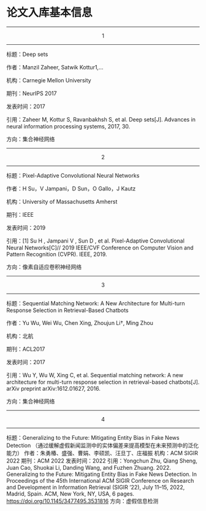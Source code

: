 # 论文入库基本信息

---
<center>1</center>

---

标题：Deep sets

作者：Manzil Zaheer, Satwik Kottur1,...

机构：Carnegie Mellon University

期刊：NeurIPS 2017

发表时间：2017

引用：Zaheer M, Kottur S, Ravanbakhsh S, et al. Deep sets[J]. Advances in neural information processing systems, 2017, 30.

方向：集合神经网络


---
<center>2</center>

---

标题：Pixel-Adaptive Convolutional Neural Networks

作者：H Su，V Jampani，D Sun，O Gallo，J Kautz

机构：University of Massachusetts Amherst

期刊：IEEE

发表时间：2019

引用：[1] Su H ,  Jampani V ,  Sun D , et al. Pixel-Adaptive Convolutional Neural Networks[C]// 2019 IEEE/CVF Conference on Computer Vision and Pattern Recognition (CVPR). IEEE, 2019.

方向：像素自适应卷积神经网络



---
<center>3</center>

---

标题：Sequential Matching Network: A New Architecture for Multi-turn Response Selection in Retrieval-Based Chatbots

作者：Yu Wu, Wei Wu, Chen Xing, Zhoujun Li†, Ming Zhou

机构：北航

期刊：ACL2017

发表时间：2017

引用：Wu Y, Wu W, Xing C, et al. Sequential matching network: A new architecture for multi-turn response selection in retrieval-based chatbots[J]. arXiv preprint arXiv:1612.01627, 2016.

方向：集合神经网络


---
<center>4</center>

---

标题：Generalizing to the Future: Mitigating Entity Bias in Fake News Detection
     （通过缓解虚假新闻监测中的实体偏差来提高模型在未来预测中的泛化能力）
作者：朱勇椿、盛强、曹娟、李硕凯、汪旦丁、庄福振
机构：ACM SIGIR 2022
期刊：ACM 2022
发表时间：2022
引用：Yongchun Zhu, Qiang Sheng, Juan Cao, Shuokai Li, Danding Wang, and Fuzhen Zhuang. 2022. Generalizing to the Future: Mitigating Entity Bias in Fake News Detection. In Proceedings of the 45th International ACM SIGIR Conference on Research and Development in Information Retrieval (SIGIR ’22), July 11–15, 2022, Madrid, Spain. ACM, New York, NY, USA, 6 pages. https://doi.org/10.1145/3477495.3531816
方向：虚假信息检测
